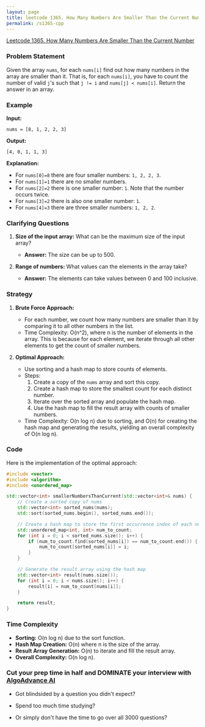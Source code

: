 ```yaml
---
layout: page
title: leetcode 1365. How Many Numbers Are Smaller Than the Current Number
permalink: /s1365-cpp
---
```

[Leetcode 1365. How Many Numbers Are Smaller Than the Current Number](https://algoadvance.github.io/algoadvance/l1365)
### Problem Statement

Given the array `nums`, for each `nums[i]` find out how many numbers in the array are smaller than it. That is, for each `nums[i]`, you have to count the number of valid `j`'s such that `j != i` and `nums[j] < nums[i]`. Return the answer in an array.

### Example

**Input:**
```plaintext
nums = [8, 1, 2, 2, 3]
```

**Output:**
```plaintext
[4, 0, 1, 1, 3]
```

**Explanation:**
- For `nums[0]=8` there are four smaller numbers: `1, 2, 2, 3`.
- For `nums[1]=1` there are no smaller numbers.
- For `nums[2]=2` there is one smaller number: `1`. Note that the number occurs twice.
- For `nums[3]=2` there is also one smaller number: `1`.
- For `nums[4]=3` there are three smaller numbers: `1, 2, 2`.

### Clarifying Questions

1. **Size of the input array:** What can be the maximum size of the input array?
   - **Answer:** The size can be up to 500.

2. **Range of numbers:** What values can the elements in the array take?
   - **Answer:** The elements can take values between 0 and 100 inclusive.
 
### Strategy

1. **Brute Force Approach:**
   - For each number, we count how many numbers are smaller than it by comparing it to all other numbers in the list.
   - Time Complexity: O(n^2), where n is the number of elements in the array. This is because for each element, we iterate through all other elements to get the count of smaller numbers.
   
2. **Optimal Approach:**
   - Use sorting and a hash map to store counts of elements.
   - Steps:
     1. Create a copy of the `nums` array and sort this copy.
     2. Create a hash map to store the smallest count for each distinct number.
     3. Iterate over the sorted array and populate the hash map.
     4. Use the hash map to fill the result array with counts of smaller numbers.
   - Time Complexity: O(n log n) due to sorting, and O(n) for creating the hash map and generating the results, yielding an overall complexity of O(n log n).

### Code

Here is the implementation of the optimal approach:

```cpp
#include <vector>
#include <algorithm>
#include <unordered_map>

std::vector<int> smallerNumbersThanCurrent(std::vector<int>& nums) {
    // Create a sorted copy of nums
    std::vector<int> sorted_nums(nums);
    std::sort(sorted_nums.begin(), sorted_nums.end());

    // Create a hash map to store the first occurrence index of each number
    std::unordered_map<int, int> num_to_count;
    for (int i = 0; i < sorted_nums.size(); i++) {
        if (num_to_count.find(sorted_nums[i]) == num_to_count.end()) {
            num_to_count[sorted_nums[i]] = i;
        }
    }

    // Generate the result array using the hash map
    std::vector<int> result(nums.size());
    for (int i = 0; i < nums.size(); i++) {
        result[i] = num_to_count[nums[i]];
    }

    return result;
}
```

### Time Complexity

- **Sorting:** O(n log n) due to the sort function.
- **Hash Map Creation:** O(n) where n is the size of the array.
- **Result Array Generation:** O(n) to iterate and fill the result array.
- **Overall Complexity:** O(n log n).


### Cut your prep time in half and DOMINATE your interview with [AlgoAdvance AI](https://algoAdvance.com)

- Got blindsided by a question you didn't expect?

- Spend too much time studying?

- Or simply don't have the time to go over all 3000 questions?

